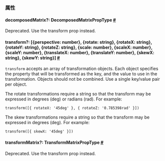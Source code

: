 ### 属性

<div class="props">
    <div class="prop"><h4 class="propTitle"><a class="anchor" name="decomposedmatrix"></a>decomposedMatrix?: <span
            class="propType">DecomposedMatrixPropType</span> <a class="hash-link" href="#decomposedmatrix">#</a></h4>
        <div><p>Deprecated. Use the transform prop instead.</p></div>
    </div>
    <div class="prop"><h4 class="propTitle"><a class="anchor" name="transform"></a>transform?: <span
            class="propType"><span>[<span><span><span>{<span><span>perspective: number</span></span>}</span>, </span><span><span>{<span><span>rotate: string</span></span>}</span>, </span><span><span>{<span><span>rotateX: string</span></span>}</span>, </span><span><span>{<span><span>rotateY: string</span></span>}</span>, </span><span><span>{<span><span>rotateZ: string</span></span>}</span>, </span><span><span>{<span><span>scale: number</span></span>}</span>, </span><span><span>{<span><span>scaleX: number</span></span>}</span>, </span><span><span>{<span><span>scaleY: number</span></span>}</span>, </span><span><span>{<span><span>translateX: number</span></span>}</span>, </span><span><span>{<span><span>translateY: number</span></span>}</span>, </span><span><span>{<span><span>skewX: string</span></span>}</span>, </span><span>{<span><span>skewY: string</span></span>}</span></span>]</span></span>
        <a class="hash-link" href="#transform">#</a></h4>
        <div><p><code>transform</code> accepts an array of transformation objects. Each object specifies
            the property that will be transformed as the key, and the value to use in the
            transformation. Objects should not be combined. Use a single key/value pair
            per object.</p>
            <p>The rotate transformations require a string so that the transform may be
                expressed in degrees (deg) or radians (rad). For example:</p>
            <p><code>transform([{ rotateX: '45deg' }, { rotateZ: '0.785398rad' }])</code></p>
            <p>The skew transformations require a string so that the transform may be
                expressed in degrees (deg). For example:</p>
            <p><code>transform([{ skewX: '45deg' }])</code></p></div>
    </div>
    <div class="prop"><h4 class="propTitle"><a class="anchor" name="transformmatrix"></a>transformMatrix?: <span
            class="propType">TransformMatrixPropType</span> <a class="hash-link" href="#transformmatrix">#</a></h4>
        <div><p>Deprecated. Use the transform prop instead.</p></div>
    </div>
</div>